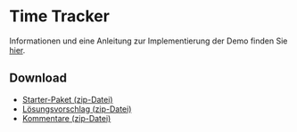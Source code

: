 # Time Tracker

Informationen und eine Anleitung zur Implementierung der Demo finden Sie [hier](https://regensburger-forscher.de/mme/Demos/time-tracker/).

## Download

- [Starter-Paket (zip-Datei)](https://github.com/Multimedia-Engineering-Regensburg-Demos/MME-Time-Tracker/archive/starter.zip)
- [Lösungsvorschlag (zip-Datei)](https://github.com/Multimedia-Engineering-Regensburg-Demos/MME-Time-Tracker/archive/master.zip)
- [Kommentare (zip-Datei)](https://github.com/Multimedia-Engineering-Regensburg-Demos/MME-Time-Tracker/archive/comments.zip)